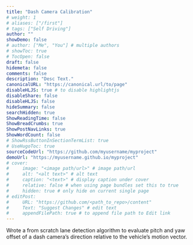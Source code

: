 ```yaml
---
title: "Dash Camera Calibration"
# weight: 1
# aliases: ["/first"]
# tags: ["Self Driving"]
author: ""
showDemo: false
# author: ["Me", "You"] # multiple authors
# showToc: true
# TocOpen: false
draft: false
hidemeta: false
comments: false
description: "Desc Text."
canonicalURL: "https://canonical.url/to/page"
disableHLJS: true # to disable highlightjs
disableShare: false
disableHLJS: false
hideSummary: false
searchHidden: true
ShowReadingTime: false
ShowBreadCrumbs: true
ShowPostNavLinks: true
ShowWordCount: false
# ShowRssButtonInSectionTermList: true
# UseHugoToc: true
sourceCodeUrl: "https://github.com/myusername/myproject"
demoUrl: "https://myusername.github.io/myproject"
# cover:
#     image: "<image path/url>" # image path/url
#     alt: "<alt text>" # alt text
#     caption: "<text>" # display caption under cover
#     relative: false # when using page bundles set this to true
#     hidden: true # only hide on current single page
# editPost:
#     URL: "https://github.com/<path_to_repo>/content"
#     Text: "Suggest Changes" # edit text
#     appendFilePath: true # to append file path to Edit link
---
```

Wrote a from scratch lane detection algorithm to evaluate pitch and yaw offset of a
dash camera’s direction relative to the vehicle’s motion vector.